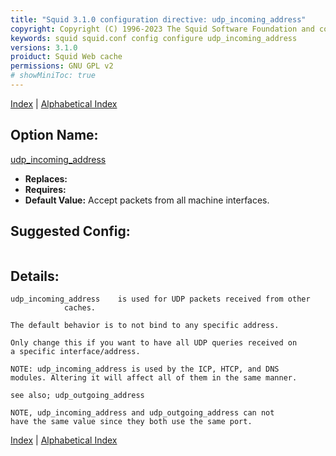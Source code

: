 ```yaml
---
title: "Squid 3.1.0 configuration directive: udp_incoming_address"
copyright: Copyright (C) 1996-2023 The Squid Software Foundation and contributors
keywords: squid squid.conf config configure udp_incoming_address
versions: 3.1.0
proiduct: Squid Web cache
permissions: GNU GPL v2
# showMiniToc: true
---
```

[Index](index#toc_udp_incoming_address) | [Alphabetical Index](index_all#toc_udp_incoming_address)

## Option Name:
[udp_incoming_address](#udp_incoming_address)
 * **Replaces:** 
 * **Requires:** 
 * **Default Value:** Accept packets from all machine interfaces.


## Suggested Config:
```plaintext

```

## Details:

	udp_incoming_address	is used for UDP packets received from other
				caches.

	The default behavior is to not bind to any specific address.

	Only change this if you want to have all UDP queries received on
	a specific interface/address.

	NOTE: udp_incoming_address is used by the ICP, HTCP, and DNS
	modules. Altering it will affect all of them in the same manner.

	see also; udp_outgoing_address

	NOTE, udp_incoming_address and udp_outgoing_address can not
	have the same value since they both use the same port.



[Index](index#toc_udp_incoming_address) | [Alphabetical Index](index_all#toc_udp_incoming_address)

